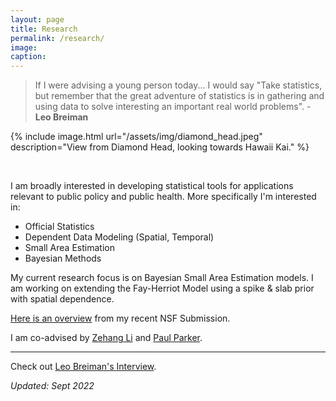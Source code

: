 ```yaml
---
layout: page
title: Research
permalink: /research/
image:
caption:
---
```



> If I were advising a young person today... I would say "Take statistics, but remember that the great adventure of statistics is in gathering and using data to solve interesting an important real world problems".  - **Leo Breiman**

{% include image.html url="/assets/img/diamond_head.jpeg" description="View from Diamond Head, looking towards Hawaii Kai." %}

<br />

I am broadly interested in developing statistical tools for applications relevant to public policy and public health.
More specifically I'm interested in:

* Official Statistics
* Dependent Data Modeling (Spatial, Temporal)
* Small Area Estimation
* Bayesian Methods

My current research focus is on Bayesian Small Area Estimation models. I am working on extending the Fay-Herriot Model using a spike & slab prior with spatial dependence.  

[Here is an overview](https://drive.google.com/open?id=1zIaldyrHaE5IWIKnQ0_-58uwooxl8CAs&authuser=shokawano5%40gmail.com&usp=drive_fs) from my recent NSF Submission.


I am co-advised by [Zehang Li](https://zehangli.com) and [Paul Parker](https://www.paparkerstat.com).

***

Check out [Leo Breiman's Interview](https://projecteuclid.org/download/pdf_1/euclid.ss/1009213290).

*Updated: Sept 2022*
